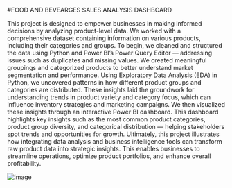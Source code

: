 #FOOD AND BEVEARGES SALES ANALYSIS DASHBOARD

This project is designed to empower businesses in making informed decisions by analyzing product-level data. We worked with a comprehensive dataset containing information on various products, including their categories and groups. To begin, we cleaned and structured the data using Python and Power BI’s Power Query Editor — addressing issues such as duplicates and missing values. We created meaningful groupings and categorized products to better understand market segmentation and performance. Using Exploratory Data Analysis (EDA) in Python, we uncovered patterns in how different product groups and categories are distributed. These insights laid the groundwork for understanding trends in product variety and category focus, which can influence inventory strategies and marketing campaigns. We then visualized these insights through an interactive Power BI dashboard. This dashboard highlights key insights such as the most common product categories, product group diversity, and categorical distribution — helping stakeholders spot trends and opportunities for growth. Ultimately, this project illustrates how integrating data analysis and business intelligence tools can transform raw product data into strategic insights. This enables businesses to streamline operations, optimize product portfolios, and enhance overall profitability.

![image](https://github.com/user-attachments/assets/0cff0781-8c85-4c36-b928-590a7aef5748)


